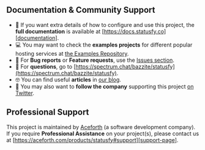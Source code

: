 ## Documentation & Community Support

- 📄 If you want extra details of how to configure and use this project, the **full documentation** is available at [https://docs.statusfy.co][documentation].
- 💻 You may want to check the **examples projects** for different popular hosting services at [the Examples Repository][examples].
- 🐞 For **Bug reports** or **Feature requests**, use the [Issues section][issues].
- 💬 For **questions**, go to [https://spectrum.chat/bazzite/statusfy](https://spectrum.chat/bazzite/statusfy).
- 🤓 You can find useful **articles** in [our blog][statusfy-blog].
- 🚀 You may also want to **follow the company** supporting this project [on Twitter][twitter].

## Professional Support

This project is maintained by [Aceforth][aceforth-website] (a software development company). If you require **Professional Assistance** on your project(s), please contact us at [https://aceforth.com/products/statusfy#support][support-page].


[examples]: https://github.com/aceforth/statusfy/tree/develop/examples
[documentation]: https://docs.statusfy.co?utm_source=github&utm_medium=support.md&utm_campaign=statusfy
[issues]: https://github.com/aceforth/statusfy/issues
[statusfy-blog]: https://aceforth.com/products/statusfy/blog?utm_source=github&utm_medium=support.md&utm_campaign=statusfy
[twitter]: https://twitter.com/AceforthHQ
[aceforth-website]: https://aceforth.com?utm_source=github&utm_medium=support.md&utm_campaign=statusfy
[support-page]: https://aceforth.com/products/statusfy#support?utm_source=github&utm_medium=support.md&utm_campaign=statusfy
